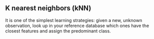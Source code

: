 ## K nearest neighbors (kNN)
It is one of the simplest learning strategies: given a new, unknown observation, look up in your reference database which ones have the closest features and assign the predominant class.
